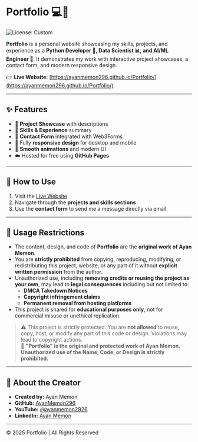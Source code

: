 # Portfolio 💻🎨

![License: Custom](https://img.shields.io/badge/license-Restricted-red.svg)

**Portfolio** is a personal website showcasing my skills, projects, and experience as a **Python Developer 🐍, Data Scientist 📊, and AI/ML Engineer 🤖**. It demonstrates my work with interactive project showcases, a contact form, and modern responsive design.

👉 **Live Website:** [https://ayanmemon296.github.io/Portfolio/](https://ayanmemon296.github.io/Portfolio/)

---

## ✨ Features

- 📂 **Project Showcase** with descriptions
- 📝 **Skills & Experience** summary
- 📧 **Contact Form** integrated with Web3Forms
- 📱 Fully **responsive design** for desktop and mobile
- 🎨 **Smooth animations** and modern UI
- ☁️ Hosted for free using **GitHub Pages**

---

## 🚀 How to Use

1. Visit the [Live Website](https://ayanmemon296.github.io/Portfolio/)
2. Navigate through the **projects and skills sections**
3. Use the **contact form** to send me a message directly via email

---

## 🚫 Usage Restrictions

- The content, design, and code of **Portfolio** are the **original work of Ayan Memon**.  
- You are **strictly prohibited** from copying, reproducing, modifying, or redistributing this project, website, or any part of it without **explicit written permission** from the author.  
- Unauthorized use, including **removing credits or reusing the project as your own**, may lead to **legal consequences** including but not limited to:
  - **DMCA Takedown Notices**
  - **Copyright infringement claims**
  - **Permanent removal from hosting platforms**  
- This project is shared for **educational purposes only**, not for commercial misuse or unethical replication.  

> ⚠️ This project is strictly protected. You are **not allowed** to reuse, copy, host, or modify any part of this code or design. Violations may lead to copyright actions.  
> 🚫 **"Portfolio" is the original and protected work of Ayan Memon. Unauthorized use of the Name, Code, or Design is strictly prohibited.**

---

## 👤 About the Creator

- **Created by:** Ayan Memon  
- **GitHub:** [AyanMemon296](https://github.com/AyanMemon296)  
- **YouTube:** [@ayanmemon2926](https://www.youtube.com/@ayanmemon2926)  
- **LinkedIn:** [Ayan Memon](https://www.linkedin.com/in/ayanmemon296/)

---

© 2025 Portfolio | All Rights Reserved
